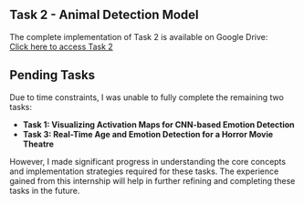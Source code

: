 ## Task 2 - Animal Detection Model

The complete implementation of Task 2 is available on Google Drive:  
[Click here to access Task 2](https://drive.google.com/drive/folders/1dnu4pd_rSHteJPKAfVDRXi9BF1VpKwZU?usp=sharing)

## Pending Tasks

Due to time constraints, I was unable to fully complete the remaining two tasks:  
- **Task 1: Visualizing Activation Maps for CNN-based Emotion Detection**  
- **Task 3: Real-Time Age and Emotion Detection for a Horror Movie Theatre**  

However, I made significant progress in understanding the core concepts and implementation strategies required for these tasks. The experience gained from this internship will help in further refining and completing these tasks in the future.
